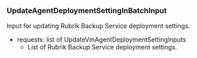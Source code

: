 ### UpdateAgentDeploymentSettingInBatchInput
Input for updating Rubrik Backup Service deployment settings.

- requests: list of UpdateVmAgentDeploymentSettingInputs
  - List of Rubrik Backup Service deployment settings.
